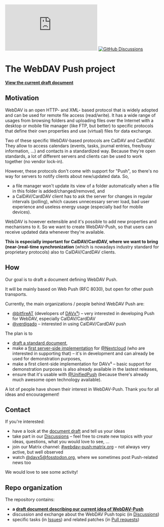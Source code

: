 [![Matrix](https://img.shields.io/matrix/webdav-push:matrix.org)](https://matrix.to/#/#webdav-push:matrix.org)
[![GitHub Discussions](https://img.shields.io/github/discussions/bitfireAT/webdav-push)](https://img.shields.io/github/discussions/bitfireAT/webdav-push)


# The WebDAV Push project

**[View the current draft document](webdav-push-draft.md)**


## Motivation

WebDAV is an open HTTP- and XML- based protocol that is widely adopted and can be used for remote file access (read/write). It has a wide range of usages from browsing folders and uploading files over the Internet with a desktop or mobile file manager (like FTP, but better) to specific protocols that define their own properties and use (virtual) files for data exchange.

Two of these specific WebDAV-based protocols are CalDAV and CardDAV. They allow to access calendars (events, tasks, journal entries, free/busy information, …) and contacts in a standardized way. Because they're open standards, a lot of different servers and clients can be used to work together (no vendor lock-in).

However, these protocols don't come with support for "Push", so there's no way for servers to notify clients about new/updated data. So,

- a file manager won't update its view of a folder automatically when a file in this folder is added/changed/removed, and
- a CalDAV/CardDAV client has to ask the server for changes in regular intervals (polling), which causes unnecessary server load, bad user experience and useless energy usage (especially bad for mobile devices).

WebDAV is however extensible and it's possible to add new properties and mechanisms to it. So we want to create WebDAV-Push, so that users can receive updated data whenever they're available.

**This is especially important for CalDAV/CardDAV, where we want to bring (near-)real-time synchronization** (which is nowadays industry standard for proprietary protocols) also to CalDAV/CardDAV clients.


## How

Our goal is to draft a document defining WebDAV Push.

It will be mainly based on Web Push (RFC 8030), but open for other push transports.

Currently, the main organizations / people behind WebDAV Push are:

- [@bitfireAT](https://github.com/bitfireAT) (developers of [DAVx⁵](https://github.com/bitfireAT/davx5-ose)) – very interested in developing Push for WebDAV, especially CalDAV/CardDAV
- [@verdigado](https://github.com/verdigado) – interested in using CalDAV/CardDAV push

The plan is to

- [draft a standard document](webdav-push-draft.md),
- make a [first server-side implementation](https://github.com/bitfireAT/nc_ext_dav_push) for [@Nextcloud](https://github.com/nextcloud) (who are interested in supporting that) – it's in development and can already be used for demonstration purposes,
- make a first client-side implementation for DAVx⁵ – basic support for demonstration purposes is also already available in the lastest releases,
- ensure that it's usable with [@UnifiedPush](https://github.com/UnifiedPush) (because there's already much awesome open technology available).

A lot of people have shown their interest in WebDAV-Push. Thank you for all ideas and encouragement!


## Contact

If you're interested:

- have a look at the [document draft](webdav-push-draft.md) and tell us your ideas
- take part in our [Discussions](https://github.com/bitfireAT/webdav-push/discussions) – feel free to create new topics with your ideas, questions, what you would love to see, …
- join our Matrix channel: [#webdav-push:matrix.org](https://matrix.to/#/#webdav-push:matrix.org) – not always very active, but well observed
- watch [@davx5@fosstodon.org](https://fosstodon.org/@davx5app), where we sometimes post Push-related news too

We would love to see some activity!


## Repo organization

The repository contains:

- **a [draft document describing our current idea of WebDAV-Push](webdav-push-draft.md)**
- discussion and exchange about the WebDAV Push topic (in [Discussions](https://github.com/bitfireAT/webdav-push/discussions))
- specific tasks (in [Issues](https://github.com/bitfireAT/webdav-push/issues)) and related patches (in [Pull requests](https://github.com/bitfireAT/webdav-push/pulls))
